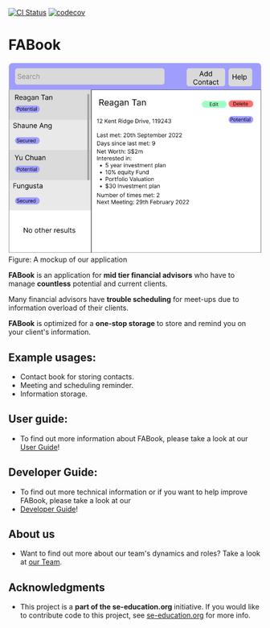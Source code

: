 [![CI Status](https://github.com/se-edu/addressbook-level3/workflows/Java%20CI/badge.svg)](https://github.com/se-edu/addressbook-level3/actions)
[![codecov](https://codecov.io/gh/se-edu/addressbook-level3/branch/master/graph/badge.svg)](https://codecov.io/gh/se-edu/addressbook-level3)

# FABook

![Ui](docs/images/Ui.png)
Figure: A mockup of our application

**FABook** is an application for **mid tier financial advisors** who have
to manage **countless** potential and current clients.<br>

Many financial advisors have **trouble scheduling** for meet-ups due to
information overload of their clients.<br>

**FABook** is optimized for a **one-stop storage** to store and remind you on
your client's information.

## Example usages:
  * Contact book for storing contacts.
  * Meeting and scheduling reminder.
  * Information storage.
## User guide:
  * To find out more information about FABook, please take a look at our [User Guide](docs/UserGuide.md)!

## Developer Guide:
  * To find out more technical information or if you want to help improve FABook, please take a look at our
  * [Developer Guide](docs/DeveloperGuide.md)!

## About us
  * Want to find out more about our team's dynamics and roles? Take a look at [our Team](docs/AboutUs.md).

## Acknowledgments
  * This project is a **part of the se-education.org** initiative. If you would like to contribute code to this project, see [se-education.org](https://se-education.org#https://se-education.org/#contributing) for more info.
